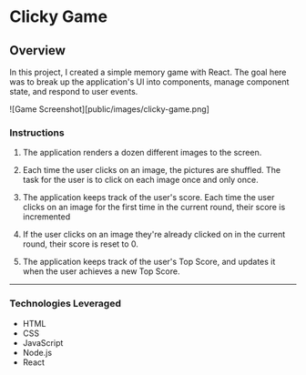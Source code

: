 # Clicky Game

## Overview

In this project, I created a simple memory game with React. The goal here was to break up the application's UI into components, manage component state, and respond to user events.

![Game Screenshot][public/images/clicky-game.png]

### Instructions

1. The application renders a dozen different images to the screen. 

2. Each time the user clicks on an image, the pictures are shuffled. The task for the user is to click on each image once and only once. 

3. The application keeps track of the user's score. Each time the user clicks on an image for the first time in the current round, their score is incremented

4. If the user clicks on an image they're already clicked on in the current round, their score is reset to 0.

5. The application keeps track of the user's Top Score, and updates it when the user achieves a new Top Score.

- - -

### Technologies Leveraged

* HTML
* CSS
* JavaScript
* Node.js
* React
